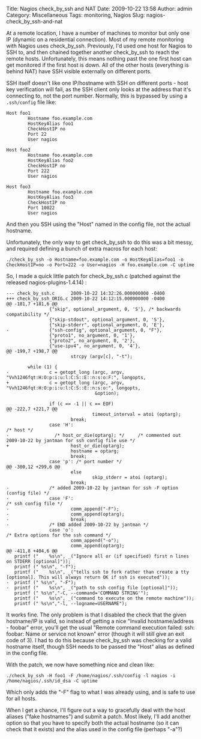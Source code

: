 Title: Nagios check_by_ssh and NAT
Date: 2009-10-22 13:58
Author: admin
Category: Miscellaneous
Tags: monitoring, Nagios
Slug: nagios-check_by_ssh-and-nat

At a remote location, I have a number of machines to monitor but only
one IP (dynamic on a residential connection). Most of my remote
monitoring with Nagios uses check\_by\_ssh. Previously, I'd used one
host for Nagios to SSH to, and then chained together another
check\_by\_ssh to reach the remote hosts. Unfortunately, this means
nothing past the one first host can get monitored if the first host is
down. All of the other hosts (everything is behind NAT) have SSH visible
externally on different ports.

SSH itself doesn't like one IP/hostname with SSH on different ports -
host key verification will fail, as the SSH client only looks at the
address that it's connecting to, not the port number. Normally, this is
bypassed by using a `.ssh/config` file like:

~~~~{.text}
Host foo1
        Hostname foo.example.com
        HostKeyAlias foo1
        CheckHostIP no
        Port 22
        User nagios

Host foo2
        Hostname foo.example.com
        HostKeyAlias foo2
        CheckHostIP no
        Port 222
        User nagios

Host foo3
        Hostname foo.example.com
        HostKeyAlias foo3
        CheckHostIP no
        Port 10022
        User nagios
~~~~

And then you SSH using the "Host" named in the config file, not the
actual hostname.

Unfortunately, the only way to get check\_by\_ssh to do this was a bit
messy, and required defining a bunch of extra macros for each host:

~~~~{.text}
./check_by_ssh -o Hostname=foo.example.com -o HostKeyAlias=foo1 -o CheckHostIP=no -o Port=222 -o User=nagios -H foo.example.com -C uptime
~~~~

So, I made a quick little patch for check\_by\_ssh.c (patched against
the released nagios-plugins-1.4.14) :

~~~~{.diff}
--- check_by_ssh.c      2009-10-22 14:32:26.000000000 -0400
+++ check_by_ssh_ORIG.c 2009-10-22 14:12:15.000000000 -0400
@@ -181,7 +181,6 @@
                {"skip", optional_argument, 0, 'S'}, /* backwards compatibility */
                {"skip-stdout", optional_argument, 0, 'S'},
                {"skip-stderr", optional_argument, 0, 'E'},
-               {"ssh-config", optional_argument, 0, "F"},
                {"proto1", no_argument, 0, '1'},
                {"proto2", no_argument, 0, '2'},
                {"use-ipv4", no_argument, 0, '4'},
@@ -199,7 +198,7 @@
                        strcpy (argv[c], "-t");

        while (1) {
-               c = getopt_long (argc, argv, "Vvh1246fqt:H:O:p:i:u:l:C:S::E::n:s:o:F:", longopts,
+               c = getopt_long (argc, argv, "Vvh1246fqt:H:O:p:i:u:l:C:S::E::n:s:o:", longopts,
                                 &option);

                if (c == -1 || c == EOF)
@@ -222,7 +221,7 @@
                                timeout_interval = atoi (optarg);
                        break;
                case 'H':                                                                       /* host */
-                 /* host_or_die(optarg); */     /* commented out 2009-10-22 by jantman for ssh config file use */
+                       host_or_die(optarg);
                        hostname = optarg;
                        break;
                case 'p': /* port number */
@@ -300,12 +299,6 @@
                        else
                                skip_stderr = atoi (optarg);
                        break;
-               /* added 2009-10-22 by jantman for ssh -F option (config file) */
-               case 'F':                                                                       /* ssh config file */
-                       comm_append("-F");
-                       comm_append(optarg);
-                       break;
-               /* END added 2009-10-22 by jantman */
                case 'o':                                                                       /* Extra options for the ssh command */
                        comm_append("-o");
                        comm_append(optarg);
@@ -411,8 +404,6 @@
   printf ("    %s\n", _("Ignore all or (if specified) first n lines on STDERR [optional]"));
   printf (" %s\n", "-f");
   printf ("    %s\n", _("tells ssh to fork rather than create a tty [optional]. This will always return OK if ssh is executed"));
-  printf (" %s\n", "-F");
-  printf ("    %s\n", _("path to ssh config file [optional]"));
   printf (" %s\n","-C, --command='COMMAND STRING'");
   printf ("    %s\n", _("command to execute on the remote machine"));
   printf (" %s\n","-l, --logname=USERNAME");
~~~~

It works fine. The only problem is that I disabled the check that the
given hostname/IP is valid, so instead of getting a nice "Invalid
hostname/address - foobar" error, you'll get the usual "Remote command
execution failed: ssh: foobar: Name or service not known" error (though
it will still give an exit code of 3). I had to do this because
check\_by\_ssh was checking for a valid hostname itself, though SSH
needs to be passed the "Host" alias as defined in the config file.

With the patch, we now have something nice and clean like:

~~~~{.text}
./check_by_ssh -H foo1 -F /home/nagios/.ssh/config -l nagios -i /home/nagios/.ssh/id_dsa -C uptime
~~~~

Which only adds the "-F" flag to what I was already using, and is safe
to use for all hosts.

When I get a chance, I'll figure out a way to gracefully deal with the
host aliases ("fake hostnames") and submit a patch. Most likely, I'll
add another option so that you have to specify both the actual hostname
(so it can check that it exists) and the alias used in the config file
(perhaps "-a"?)

